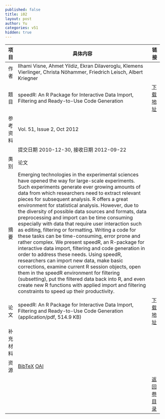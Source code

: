 ```yaml
---
published: false
title: i02
layout: post
author: Yu
categories: v51
hidden: true
---
```


| 项目 | 具体内容 | 链接 |
|---:|---|---|
| 作者 | Ilhami Visne, Ahmet Yildiz, Ekran Dilaveroglu, Klemens Vierlinger, Christa Nöhammer, Friedrich Leisch, Albert Kriegner| |
| 题目 |speedR: An R Package for Interactive Data Import, Filtering and Ready-to-Use Code Generation | [下载地址](http://www.jstatsoft.org/v51/i02/paper) |
| 参考资料 |Vol. 51, Issue 2, Oct 2012 | |
| | 提交日期 2010-12-30, 接收日期 2012-09-22| | 
| 类别 | 论文| |
| 摘要 | Emerging technologies in the experimental sciences have opened the way for large-scale experiments. Such experiments generate ever growing amounts of data from which researchers need to extract relevant pieces for subsequent analysis. R offers a great environment for statistical analysis. However, due to the diversity of possible data sources and formats, data preprocessing and import can be time consuming especially with data that require user interaction such as editing, filtering or formatting. Writing a code for these tasks can be time-consuming, error prone and rather complex. We present speedR, an R-package for interactive data import, filtering and code generation in order to address these needs. Using speedR, researchers can import new data, make basic corrections, examine current R session objects, open them in the speedR environment for filtering (subsetting), put the filtered data back into R, and even create new R functions with applied import and filtering constraints to speed up their productivity.| |
| 论文 | speedR: An R Package for Interactive Data Import, Filtering and Ready-to-Use Code Generation  (application/pdf, 514.9 KB)| [下载地址](http://www.jstatsoft.org/v51/i02/paper) |
| 补充材料 | | |
| 资源 | [BibTeX](http://www.jstatsoft.org/v51/i02/bibtex) [OAI](http://www.jstatsoft.org/oai?verb=GetRecord&identifier=oai.jstatsoft/v51/i02&prefix=oai_dc)| |
| |  | [返回卷目录]({{site.baseurl}}/volume/v51.html) |